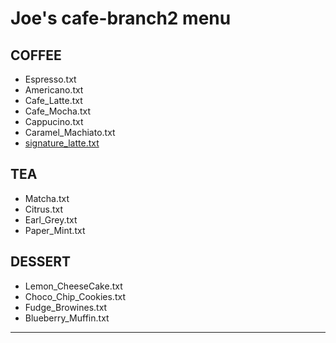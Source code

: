 # Joe's cafe-branch2 menu

## COFFEE

- Espresso.txt
- Americano.txt
- Cafe_Latte.txt
- Cafe_Mocha.txt
- Cappucino.txt
- Caramel_Machiato.txt
- [signature_latte.txt](signature_latte.jpg)
  
## TEA

- Matcha.txt
- Citrus.txt
- Earl_Grey.txt
- Paper_Mint.txt
  
## DESSERT

- Lemon_CheeseCake.txt
- Choco_Chip_Cookies.txt
- Fudge_Browines.txt
- Blueberry_Muffin.txt

---

